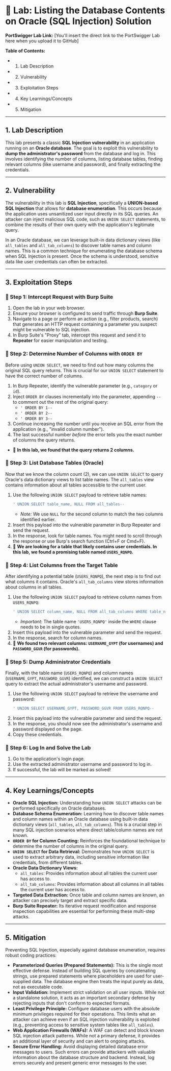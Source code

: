 # 🧪 Lab: Listing the Database Contents on Oracle (SQL Injection) Solution

**PortSwigger Lab Link:** [You'll insert the direct link to the PortSwigger Lab here when you upload it to GitHub]

**Table of Contents:**
* 1. Lab Description
* 2. Vulnerability
* 3. Exploitation Steps
* 4. Key Learnings/Concepts
* 5. Mitigation

---

## 1. Lab Description

This lab presents a classic **SQL Injection vulnerability** in an application running on an **Oracle database**. The goal is to exploit this vulnerability to **dump the administrator's password** from the database and log in. This involves identifying the number of columns, listing database tables, finding relevant columns (like username and password), and finally extracting the credentials.

---

## 2. Vulnerability

The vulnerability in this lab is **SQL Injection**, specifically a **UNION-based SQL Injection** that allows for **database enumeration**. This occurs because the application uses unsanitized user input directly in its SQL queries. An attacker can inject malicious SQL code, such as `UNION SELECT` statements, to combine the results of their own query with the application's legitimate query.

In an Oracle database, we can leverage built-in data dictionary views (like `all_tables` and `all_tab_columns`) to discover table names and column names. This is a common technique for enumerating the database schema when SQL Injection is present. Once the schema is understood, sensitive data like user credentials can often be extracted.

---

## 3. Exploitation Steps

### 🔹 Step 1: Intercept Request with Burp Suite

1.  Open the lab in your web browser.
2.  Ensure your browser is configured to send traffic through **Burp Suite**.
3.  Navigate to a page or perform an action (e.g., filter products, search) that generates an HTTP request containing a parameter you suspect might be vulnerable to SQL injection.
4.  In Burp Suite's "Proxy" tab, intercept this request and send it to **Repeater** for easier manipulation and testing.

### 🔹 Step 2: Determine Number of Columns with `ORDER BY`

Before using `UNION SELECT`, we need to find out how many columns the original SQL query returns. This is crucial for our `UNION SELECT` statement to have the correct number of columns.

1.  In Burp Repeater, identify the vulnerable parameter (e.g., `category` or `id`).
2.  Inject `ORDER BY` clauses incrementally into the parameter, appending `--` to comment out the rest of the original query:
    * `' ORDER BY 1--`
    * `' ORDER BY 2--`
    * `' ORDER BY 3--`
3.  Continue increasing the number until you receive an SQL error from the application (e.g., "invalid column number").
4.  The last successful number *before* the error tells you the exact number of columns the query returns.

* 📌 **In this lab, we found that the query returns 2 columns.**

### 🔹 Step 3: List Database Tables (Oracle)

Now that we know the column count (2), we can use `UNION SELECT` to query Oracle's data dictionary views to list table names. The `all_tables` view contains information about all tables accessible to the current user.

1.  Use the following `UNION SELECT` payload to retrieve table names:
    ```sql
    ' UNION SELECT table_name, NULL FROM all_tables--
    ```
    * *Note:* We use `NULL` for the second column to match the two columns identified earlier.
2.  Insert this payload into the vulnerable parameter in Burp Repeater and send the request.
3.  In the response, look for table names. You might need to scroll through the response or use Burp's search function (Ctrl+F or Cmd+F).
4.  📌 **We are looking for a table that likely contains user credentials. In this lab, we found a promising table named `USERS_RQNPQ`.**

### 🔹 Step 4: List Columns from the Target Table

After identifying a potential table (`USERS_RQNPQ`), the next step is to find out what columns it contains. Oracle's `all_tab_columns` view stores information about columns in all tables.

1.  Use the following `UNION SELECT` payload to retrieve column names from `USERS_RQNPQ`:
    ```sql
    ' UNION SELECT column_name, NULL FROM all_tab_columns WHERE table_name = 'USERS_RQNPQ'--
    ```
    * *Important:* The table name `'USERS_RQNPQ'` inside the `WHERE` clause needs to be in single quotes.
2.  Insert this payload into the vulnerable parameter and send the request.
3.  In the response, search for column names.
4.  📌 **We found two relevant columns: `USERNAME_GYPT` (for usernames) and `PASSWORD_GGVR` (for passwords).**

### 🔹 Step 5: Dump Administrator Credentials

Finally, with the table name (`USERS_RQNPQ`) and column names (`USERNAME_GYPT`, `PASSWORD_GGVR`) identified, we can construct a `UNION SELECT` query to extract the actual administrator's username and password.

1.  Use the following `UNION SELECT` payload to retrieve the username and password:
    ```sql
    ' UNION SELECT USERNAME_GYPT, PASSWORD_GGVR FROM USERS_RQNPQ--
    ```
2.  Insert this payload into the vulnerable parameter and send the request.
3.  In the response, you should now see the administrator's username and password displayed on the page.
4.  Copy these credentials.

### 🔹 Step 6: Log In and Solve the Lab

1.  Go to the application's login page.
2.  Use the extracted administrator username and password to log in.
3.  If successful, the lab will be marked as solved!

---

## 4. Key Learnings/Concepts

* **Oracle SQL Injection:** Understanding how `UNION SELECT` attacks can be performed specifically on Oracle databases.
* **Database Schema Enumeration:** Learning how to discover table names and column names within an Oracle database using built-in data dictionary views (`all_tables`, `all_tab_columns`). This is a crucial step in many SQL injection scenarios where direct table/column names are not known.
* **`ORDER BY` for Column Counting:** Reinforces the foundational technique to determine the number of columns in the original query.
* **`UNION SELECT` for Data Retrieval:** Demonstrates how `UNION SELECT` is used to extract arbitrary data, including sensitive information like credentials, from different tables.
* **Oracle Data Dictionary Views:**
    * `all_tables`: Provides information about all tables the current user has access to.
    * `all_tab_columns`: Provides information about all columns in all tables the current user has access to.
* **Targeted Data Extraction:** Once table and column names are known, an attacker can precisely target and extract specific data.
* **Burp Suite Repeater:** Its iterative request modification and response inspection capabilities are essential for performing these multi-step attacks.

---

## 5. Mitigation

Preventing SQL Injection, especially against database enumeration, requires robust coding practices:

* **Parameterized Queries (Prepared Statements):** This is the single most effective defense. Instead of building SQL queries by concatenating strings, use prepared statements where placeholders are used for user-supplied data. The database engine then treats the input purely as data, not as executable code.
* **Input Validation:** Implement strict validation on all user inputs. While not a standalone solution, it acts as an important secondary defense by rejecting inputs that don't conform to expected formats.
* **Least Privilege Principle:** Configure database users with the absolute minimum privileges required for their operations. This limits what an attacker can achieve even if an SQL injection vulnerability is exploited (e.g., preventing access to sensitive system tables like `all_tables`).
* **Web Application Firewalls (WAFs):** A WAF can detect and block known SQL injection attack patterns. While not a primary defense, it provides an additional layer of security and can alert to ongoing attacks.
* **Secure Error Handling:** Avoid displaying detailed database error messages to users. Such errors can provide attackers with valuable information about the database structure and backend. Instead, log errors securely and present generic error messages to the user.
